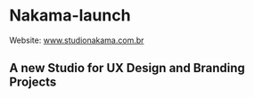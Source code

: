 # Nakama-launch

Website: www.studionakama.com.br

<h2>A new Studio for UX Design and Branding Projects</h2>
